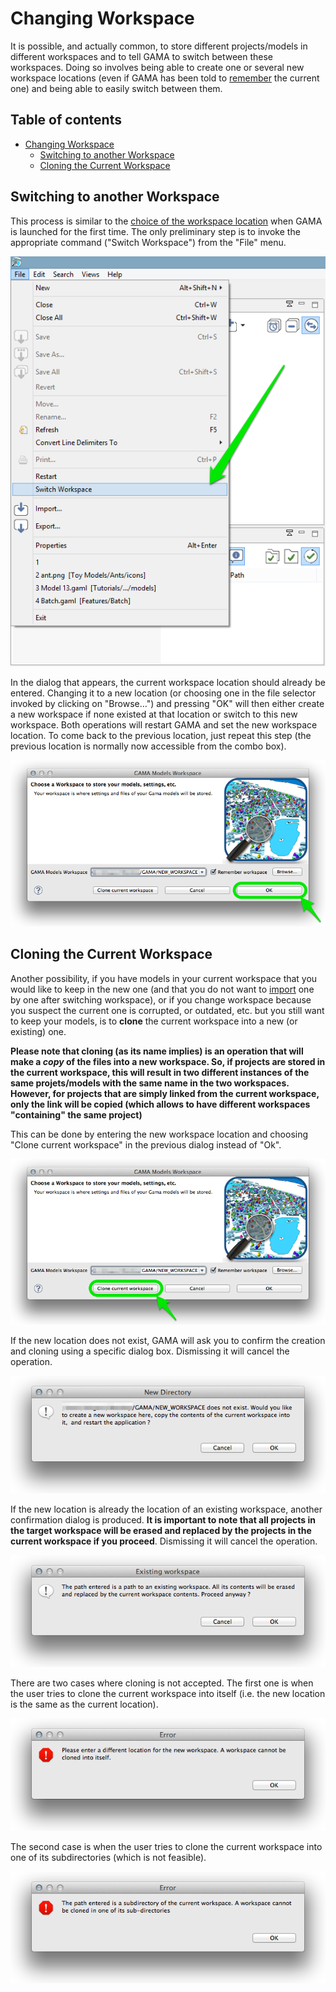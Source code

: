 
# Changing Workspace

It is possible, and actually common, to store different projects/models in different workspaces and to tell GAMA to switch between these workspaces. Doing so involves being able to create one or several new workspace locations (even if GAMA has been told to [remember](Launching#Choosing_a_Workspace) the current one) and being able to easily switch between them.

## Table of contents 

* [Changing Workspace](#changing-workspace)
	* [Switching to another Workspace](#switching-to-another-workspace)
	* [Cloning the Current Workspace](#cloning-the-current-workspace)



## Switching to another Workspace
This process is similar to the [choice of the workspace location](Launching#Choosing_a_Workspace) when GAMA is launched for the first time. The only preliminary step is to invoke the appropriate command ("Switch Workspace") from the "File" menu.

![images/menu_switch.png](resources/images/workspaceProjectsAndModels/menu_switch.png)

In the dialog that appears, the current workspace location should already be entered. Changing it to a new location (or choosing one in the file selector invoked by clicking on "Browse…") and pressing "OK" will then either create a new workspace if none existed at that location or switch to this new workspace. Both operations will restart GAMA and set the new workspace location. To come back to the previous location, just repeat this step (the previous location is normally now accessible from the combo box).

![images/dialog_switch_ok.png](resources/images/workspaceProjectsAndModels/dialog_switch_ok.png)

## Cloning the Current Workspace
Another possibility, if you have models in your current workspace that you would like to keep in the new one (and that you do not want to [import](ImportingModels) one by one after switching workspace), or if you change workspace because you suspect the current one is corrupted, or outdated, etc. but you still want to keep your models, is to **clone** the current workspace into a new (or existing) one.

**Please note that cloning (as its name implies) is an operation that will make a _copy_ of the files into a new workspace. So, if projects are stored in the current workspace, this will result in two different instances of the same projets/models with the same name in the two workspaces. However, for projects that are simply linked from the current workspace, only the link will be copied (which allows to have different workspaces "containing" the same project)**

This can be done by entering the new workspace location and choosing "Clone current workspace" in the previous dialog instead of "Ok".

![images/dialog_switch_clone.png](resources/images/workspaceProjectsAndModels/dialog_switch_clone.png)


If the new location does not exist, GAMA will ask you to confirm the creation and cloning using a specific dialog box. Dismissing it will cancel the operation.

![images/clone_confirm_new.png](resources/images/workspaceProjectsAndModels/clone_confirm_new.png)


If the new location is already the location of an existing workspace, another confirmation dialog is produced. **It is important to note that all projects in the target workspace will be erased and replaced by the projects in the current workspace if you proceed**. Dismissing it will cancel the operation.

![images/clone_confirm_existing.png](resources/images/workspaceProjectsAndModels/clone_confirm_existing.png) 


There are two cases where cloning is not accepted. The first one is when the user tries to clone the current workspace into itself (i.e. the new location is the same as the current location).

![images/close_error_same.png](resources/images/workspaceProjectsAndModels/close_error_same.png)

The second case is when the user tries to clone the current workspace into one of its subdirectories (which is not feasible).

![images/close_error_subdir.png](resources/images/workspaceProjectsAndModels/close_error_subdir.png)